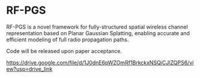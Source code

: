 # RF-PGS
RF-PGS is a novel framework for fully-structured spatial wireless channel representation based on Planar Gaussian Splatting, enabling accurate and efficient modeling of full radio propagation paths. 

Code will be released upon paper acceptance.

https://drive.google.com/file/d/1J0dnE6pWZOmRf1BrkckxNSQiCJIZQPS6/view?usp=drive_link
